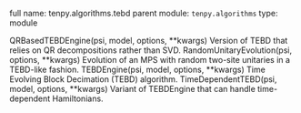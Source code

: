 full name: tenpy.algorithms.tebd
parent module: `tenpy.algorithms`
type: module

QRBasedTEBDEngine(psi, model, options, **kwargs)
Version of TEBD that relies on QR decompositions rather than SVD.
RandomUnitaryEvolution(psi, options, **kwargs)
Evolution of an MPS with random two-site unitaries in a TEBD-like fashion.
TEBDEngine(psi, model, options, **kwargs)
Time Evolving Block Decimation (TEBD) algorithm.
TimeDependentTEBD(psi, model, options, **kwargs)
Variant of TEBDEngine that can handle time-dependent Hamiltonians.